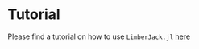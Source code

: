 # Tutorial #

Please find a tutorial on how to use ```LimberJack.jl``` [here](https://github.com/JaimeRZP/LimberJack.jl/blob/main/Tutorial/Tutorial.ipynb)
